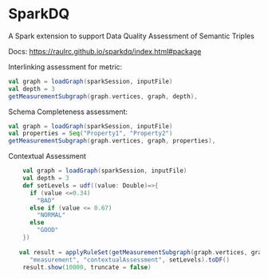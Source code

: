 # SparkDQ
A Spark extension to support Data Quality Assessment of Semantic Triples

Docs: https://raulrc.github.io/sparkdq/index.html#package


Interlinking assessment for metric: 
```scala
val graph = loadGraph(sparkSession, inputFile)
val depth = 3
getMeasurementSubgraph(graph.vertices, graph, depth),
```

Schema Completeness assessment: 

```scala
val graph = loadGraph(sparkSession, inputFile)
val properties = Seq("Property1", "Property2")
getMeasurementSubgraph(graph.vertices, graph, properties),
```


Contextual Assessment
```scala
    val graph = loadGraph(sparkSession, inputFile)
    val depth = 3
    def setLevels = udf((value: Double)=>{
      if (value <=0.34)
        "BAD"
      else if (value <= 0.67)
        "NORMAL"
      else
        "GOOD"
    })
    
   val result = applyRuleSet(getMeasurementSubgraph(graph.vertices, graph, depth),
      "measurement", "contextualAssessment", setLevels).toDF()
    result.show(10000, truncate = false)
```
